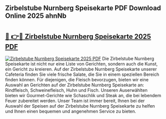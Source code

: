 ## Zirbelstube Nurnberg Speisekarte PDF Download Online 2025 ahnNb

# <h2><a href="http://gc9wo6.nevu.top/?p=Zirbelstube+Nurnberg+Speisekarte">🔗 👉🔴 Zirbelstube Nurnberg Speisekarte 2025 PDF</a></h2>

[![Zirbelstube Nurnberg Speisekarte 2025 PDF](https://i.imgur.com/dBaPXMq.png)](http://gc9wo6.nevu.top/?p=Zirbelstube+Nurnberg+Speisekarte)
Die Zirbelstube Nurnberg Speisekarte ist nicht nur eine Liste von Gerichten, sondern auch die Kunst, ein Gericht zu kreieren. Auf der Zirbelstube Nurnberg Speisekarte unserer Cafeteria finden Sie viele frische Salate, die Sie in einem speziellen Bereich finden können. Für diejenigen, die Fleisch bevorzugen, bieten wir eine Auswahl an Gerichten auf der Zirbelstube Nurnberg Speisekarte an: Rindfleisch, Schweinefleisch, Huhn und Fisch. Unseren Auserwählten bieten wir Gourmet-Gerichte wie Schaschlik und Steak an, die bei lebendem Feuer zubereitet werden. Unser Team ist immer bereit, Ihnen bei der Auswahl der Speisen auf der Zirbelstube Nurnberg Speisekarte zu helfen und Ihnen einen bequemen und angenehmen Service zu bieten.
